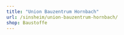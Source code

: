 ```yaml
---
title: "Union Bauzentrum Hornbach"
url: /sinsheim/union-bauzentrum-hornbach/
shop: Baustoffe
---
```


